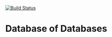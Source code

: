 [![Build Status](https://travis-ci.org/cmu-db/dbdb.io.svg?branch=master)](https://travis-ci.org/cmu-db/dbdb.io)

Database of Databases
=====================
